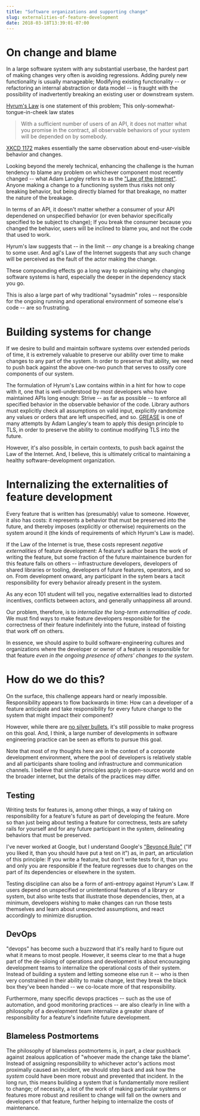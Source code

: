 ```yaml
---
title: "Software organizations and supporting change"
slug: externalities-of-feature-development
date: 2018-03-18T13:39:01-07:00
---
```


# On change and blame

In a large software system with any substantial userbase, the hardest
part of making changes very often is avoiding regressions. Adding
purely new functionality is usually manageable; Modifying existing
functionality -- or refactoring an internal abstraction or data model
-- is fraught with the possibility of inadvertently breaking an
existing user or downstream system.

[Hyrum's Law][hyrum] is one statement of this problem; This
only-somewhat-tongue-in-cheek law states

> With a sufficient number of users of an API,
> it does not matter what you promise in the contract,
> all observable behaviors of your system
> will be depended on by somebody.

[XKCD 1172][xkcd] makes essentially the same observation about
end-user-visible behavior and changes.

Looking beyond the merely technical, enhancing the challenge is the
human tendency to blame any problem on whichever component most
recently changed -- what Adam Langley refers to as the
["Law of the Internet"][agl].  Anyone making a change to a functioning
system thus risks not only breaking behavior, but being directly
blamed for that breakage, no matter the nature of the breakage.

In terms of an API, it doesn't matter whether a consumer of your API
dependened on unspecified behavior (or even behavior specifically
specified to be subject to change); If you break the consumer because
you changed the behavior, users will be inclined to blame you, and not
the code that used to work.

Hyrum's law suggests that -- in the limit -- *any* change is a
breaking change to some user. And agl's Law of the Internet suggests
that any such change will be perceived as the fault of the actor
making the change.

These compounding effects go a long way to explainining why changing
software systems is hard, especially the deeper in the dependency
stack you go.

This is also a large part of why traditional "sysadmin" roles --
responsible for the ongoing running and operational environment of
someone else's code -- are so frustrating.

# Building systems for change

If we desire to build and maintain software systems over extended
periods of time, it is extremely valuable to preserve our ability over
time to make changes to any part of the system. In order to preserve
that ability, we need to push back against the above one-two punch
that serves to ossify core components of our system.

The formulation of Hyrum's Law contains within in a hint for how to
cope with it, one that is well-understood by most developers who have
maintained APIs long enough: Strive -- as far as possible -- to
enforce all specified behavior in the observable behavior of the
code. Library authors must explicitly check all assumptions on valid
input, explicitly randomize any values or orders that are left
unspecified, and so. [GREASE][grease] is one of many attempts by Adam
Langley's team to apply this design principle to TLS, in order to
preserve the ability to continue modifying TLS into the future.

However, it's also possible, in certain contexts, to push back against
the Law of the Internet. And, I believe, this is ultimately critical
to maintaining a healthy software-development organization.

# Internalizing the externalities of feature development

Every feature that is written has (presumably) value to
someone. However, it also has costs: it represents a behavior that
must be preserved into the future, and thereby imposes (explicitly or
otherwise) requirements on the system around it (the kinds of
requirements of which Hyrum's Law is made).

If the Law of the Internet is true, these costs represent _negative
externalities_ of feature development: A feature's author bears the
work of writing the feature, but some fraction of the future
maintainence burden for this feature falls on others -- infrastructure
developers, developers of shared libraries or tooling, developers of
future features, operators, and so on. From development onward, any
participant in the sytem bears a tacit responsibility for every
behavior already present in the system.

As any econ 101 student will tell you, negative externalities lead to
distorted incentives, conflicts between actors, and generally
unhappiness all around.

Our problem, therefore, is to _internalize the long-term externalities
of code_. We must find ways to make feature developers responsible for
the correctness of their feature indefinitely into the future, instead
of foisting that work off on others.

In essence, we should aspire to build software-engineering cultures
and organizations where the developer or owner of a feature is
responsible for that feature _even in the ongoing presence of others'
changes to the system_.

# How do we do this?

On the surface, this challenge appears hard or nearly
impossible. Responsibility appears to flow backwards in time: How can
a developer of a feature anticipate and take responsibility for every
future change to the system that might impact their component?

However, while there are [no silver bullets][silver], it's still
possible to make progress on this goal. And, I think, a large number
of developments in software engineering practice can be seen as
efforts to pursue this goal.

Note that most of my thoughts here are in the context of a corporate
development environment, where the pool of developers is relatively
stable and all participants share tooling and infrastructure and
communication channels. I believe that similar principles apply in
open-source world and on the broader internet, but the details of the
practices may differ.

## Testing

Writing tests for features is, among other things, a way of taking on
responsibility for a feature's future as part of developing the
feature. More so than just being about testing a feature for
correctness, tests are safety rails for yourself and for any future
participant in the system, delineating behaviors that must be
preserved.

I've never worked at Google, but I understand Google's
["Beyoncé Rule"][beyonce] ("If you liked it, than you should have put
a test on it") as, in part, an articulation of this principle: If you
write a feature, but don't write tests for it, than you and only you
are responsible if the feature regresses due to changes on the part of
its dependencies or elsewhere in the system.

Testing discipline can also be a form of anti-entropy against Hyrum's
Law. If users depend on unspecified or unintentional features of a
library or system, but also write tests that illustrate those
dependencies, then, at a minimum, developers wishing to make changes
can run those tests themselves and learn about unexpected assumptions,
and react accordingly to minimize disruption.

## DevOps

"devops" has become such a buzzword that it's really hard to figure
out what it means to most people. However, it seems clear to me that a
huge part of the de-siloing of operations and development is about
encouraging development teams to internalize the operational costs of
their system. Instead of building a system and letting someone else
run it -- who is then very constrained in their ability to make
change, lest they break the black box they've been handed -- we
co-locate more of that responsibility.

Furthermore, many specific devops practices -- such as the use of
automation, and good monitoring practices -- are also clearly in line
with a philosophy of a development team internalize a greater share of
responsibility for a feature's indefinite future development.

## Blameless Postmortems

The philosophy of blameless postmortems is, in part, a clear pushback
against zealous application of "whoever made the change take the
blame". Instead of assigning responsibility to whichever actor's
actions most proximally caused an incident, we should step back and
ask how the _system_ could have been more robust and prevented that
incident. In the long run, this means building a system that is
fundamentally more resilient to change; of necessity, a lot of the
work of making particular systems or features more robust and
resilient to change will fall on the owners and developers of that
feature, further helping to internalize the costs of maintenance.



[agl]: https://www.imperialviolet.org/2016/05/16/agility.html
[grease]: https://tools.ietf.org/html/draft-davidben-tls-grease-01
[silver]: https://en.wikipedia.org/wiki/No_Silver_Bullet
[hyrum]: http://www.hyrumslaw.com/
[xkcd]: https://xkcd.com/1172/
[delete]: https://programmingisterrible.com/post/139222674273/write-code-that-is-easy-to-delete-not-easy-to
[beyonce]: https://github.com/cpp-testing/GUnit#testing
[blameless]: https://landing.google.com/sre/book/chapters/postmortem-culture.html
